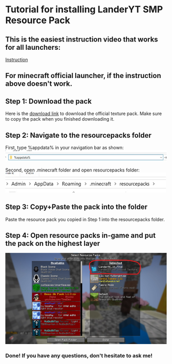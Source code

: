 # Tutorial for installing LanderYT SMP Resource Pack


## This is the easiest instruction video that works for all launchers: 
[Instruction](https://youtu.be/LhOFa1LspU0)  


## For minecraft official launcher, if the instruction above doesn't work.  
## Step 1: Download the pack
Here is the [download link](https://drive.google.com/file/d/1fQN8Nc4FrlDMkEJbOMBZoAx5uzn40fmc/view?usp=sharing) to download the official texture pack. Make sure to copy the pack when you finished downloading it. 

## Step 2: Navigate to the resourcepacks folder
First, type %appdata% in your navigation bar as shown:    
![appdata](https://github.com/landeryt/LanderYTSMP/blob/main/lib/screenshots/appdata.jpg)

    
Second, open .minecraft folder and open resourcepacks folder:  
![resourcepacks](https://github.com/landeryt/LanderYTSMP/blob/main/lib/screenshots/resourcepacks.jpg)

## Step 3: Copy+Paste the pack into the folder
Paste the resource pack you copied in Step 1 into the resourcepacks folder. 

## Step 4: Open resource packs in-game and put the pack on the highest layer  
![play](https://github.com/landeryt/LanderYTSMP/blob/main/lib/screenshots/highest_layer.jpg)  




### Done! If you have any questions, don't hesitate to ask me!
